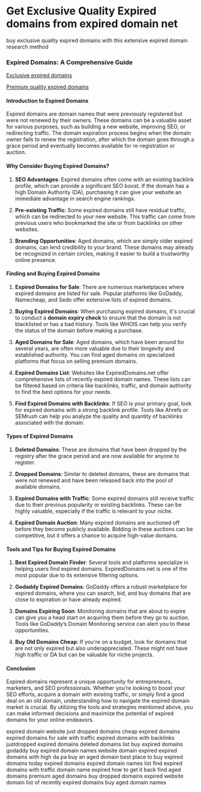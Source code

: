 # Get Exclusive Quality Expired domains from expired domain net
buy exclusive quality expired domains with this extensive expired domain research method
### Expired Domains: A Comprehensive Guide

<a href="https://www.fiverr.com/digital_dollar/research-exclusive-quality-expired-domains?context_referrer=search_gigs&source=drop_down_filters&ref_ctx_id=d6d62f806bb64bf4a594a7bc78bbbbe8&pckg_id=1&pos=32&context_type=auto&funnel=d6d62f806bb64bf4a594a7bc78bbbbe8&ref=is_seller_online%3Atrue&imp_id=a3df2bd1-9ffd-4207-a400-5fc104e9c17d"> Exclusive expired domains </a>

<a href="https://www.fiverr.com/digital_dollar/research-exclusive-quality-expired-domains?context_referrer=search_gigs&source=drop_down_filters&ref_ctx_id=d6d62f806bb64bf4a594a7bc78bbbbe8&pckg_id=1&pos=32&context_type=auto&funnel=d6d62f806bb64bf4a594a7bc78bbbbe8&ref=is_seller_online%3Atrue&imp_id=a3df2bd1-9ffd-4207-a400-5fc104e9c17d"> Premium quality expired domains</a>

#### Introduction to Expired Domains

Expired domains are domain names that were previously registered but were not renewed by their owners. These domains can be a valuable asset for various purposes, such as building a new website, improving SEO, or redirecting traffic. The domain expiration process begins when the domain owner fails to renew the registration, after which the domain goes through a grace period and eventually becomes available for re-registration or auction.

#### Why Consider Buying Expired Domains?

1. **SEO Advantages**: Expired domains often come with an existing backlink profile, which can provide a significant SEO boost. If the domain has a high Domain Authority (DA), purchasing it can give your website an immediate advantage in search engine rankings.
  
2. **Pre-existing Traffic**: Some expired domains still have residual traffic, which can be redirected to your new website. This traffic can come from previous users who bookmarked the site or from backlinks on other websites.

3. **Branding Opportunities**: Aged domains, which are simply older expired domains, can lend credibility to your brand. These domains may already be recognized in certain circles, making it easier to build a trustworthy online presence.

#### Finding and Buying Expired Domains

1. **Expired Domains for Sale**: There are numerous marketplaces where expired domains are listed for sale. Popular platforms like GoDaddy, Namecheap, and Sedo offer extensive lists of expired domains.

2. **Buying Expired Domains**: When purchasing expired domains, it's crucial to conduct a **domain expiry check** to ensure that the domain is not blacklisted or has a bad history. Tools like WHOIS can help you verify the status of the domain before making a purchase.

3. **Aged Domains for Sale**: Aged domains, which have been around for several years, are often more valuable due to their longevity and established authority. You can find aged domains on specialized platforms that focus on selling premium domains.

4. **Expired Domains List**: Websites like ExpiredDomains.net offer comprehensive lists of recently expired domain names. These lists can be filtered based on criteria like backlinks, traffic, and domain authority to find the best options for your needs.

5. **Find Expired Domains with Backlinks**: If SEO is your primary goal, look for expired domains with a strong backlink profile. Tools like Ahrefs or SEMrush can help you analyze the quality and quantity of backlinks associated with the domain.

#### Types of Expired Domains

1. **Deleted Domains**: These are domains that have been dropped by the registry after the grace period and are now available for anyone to register.

2. **Dropped Domains**: Similar to deleted domains, these are domains that were not renewed and have been released back into the pool of available domains.

3. **Expired Domains with Traffic**: Some expired domains still receive traffic due to their previous popularity or existing backlinks. These can be highly valuable, especially if the traffic is relevant to your niche.

4. **Expired Domain Auction**: Many expired domains are auctioned off before they become publicly available. Bidding in these auctions can be competitive, but it offers a chance to acquire high-value domains.

#### Tools and Tips for Buying Expired Domains

1. **Best Expired Domain Finder**: Several tools and platforms specialize in helping users find expired domains. ExpiredDomains.net is one of the most popular due to its extensive filtering options.

2. **Godaddy Expired Domains**: GoDaddy offers a robust marketplace for expired domains, where you can search, bid, and buy domains that are close to expiration or have already expired.

3. **Domains Expiring Soon**: Monitoring domains that are about to expire can give you a head start on acquiring them before they go to auction. Tools like GoDaddy’s Domain Monitoring service can alert you to these opportunities.

4. **Buy Old Domains Cheap**: If you're on a budget, look for domains that are not only expired but also underappreciated. These might not have high traffic or DA but can be valuable for niche projects.

#### Conclusion

Expired domains represent a unique opportunity for entrepreneurs, marketers, and SEO professionals. Whether you’re looking to boost your SEO efforts, acquire a domain with existing traffic, or simply find a good deal on an old domain, understanding how to navigate the expired domain market is crucial. By utilizing the tools and strategies mentioned above, you can make informed decisions and maximize the potential of expired domains for your online endeavors.



expired domain website
just dropped domains
cheap expired domains
expired domains for sale with traffic
expired domains with backlinks
justdropped expired domains
deleted domains list
buy expired domains godaddy
buy expired domain names
website domain expired
expired domains with high da pa
buy an aged domain
best place to buy expired domains
today expired domains
expired domain names list
find expired domains with traffic
domain name expired how to get it back
find aged domains
premium aged domains
buy dropped domains
expired website domain
list of recently expired domains
buy aged domain names
